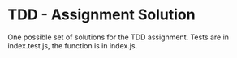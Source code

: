 # TDD - Assignment Solution

One possible set of solutions for the TDD assignment. Tests are in index.test.js, the function is in index.js.
